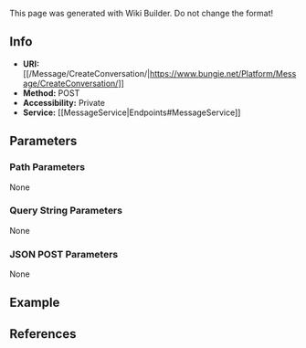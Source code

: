 <span class="wiki-builder">This page was generated with Wiki Builder. Do not change the format!</span>

## Info

* **URI:** [[/Message/CreateConversation/|https://www.bungie.net/Platform/Message/CreateConversation/]]
* **Method:** POST
* **Accessibility:** Private
* **Service:** [[MessageService|Endpoints#MessageService]]

## Parameters
### Path Parameters
None

### Query String Parameters
None

### JSON POST Parameters
None

## Example


## References
